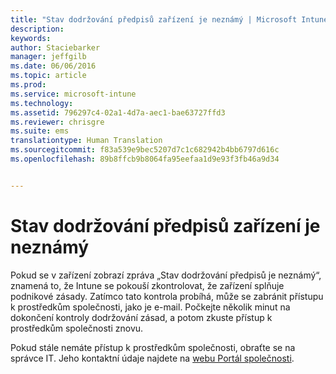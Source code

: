 ```yaml
---
title: "Stav dodržování předpisů zařízení je neznámý | Microsoft Intune"
description: 
keywords: 
author: Staciebarker
manager: jeffgilb
ms.date: 06/06/2016
ms.topic: article
ms.prod: 
ms.service: microsoft-intune
ms.technology: 
ms.assetid: 796297c4-02a1-4d7a-aec1-bae63727ffd3
ms.reviewer: chrisgre
ms.suite: ems
translationtype: Human Translation
ms.sourcegitcommit: f83a539e9bec5207d7c1c682942b4bb6797d616c
ms.openlocfilehash: 89b8ffcb9b8064fa95eefaa1d9e93f3fb46a9d34


---
```



# Stav dodržování předpisů zařízení je neznámý

Pokud se v zařízení zobrazí zpráva „Stav dodržování předpisů je neznámý“, znamená to, že Intune se pokouší zkontrolovat, že zařízení splňuje podnikové zásady. Zatímco tato kontrola probíhá, může se zabránit přístupu k prostředkům společnosti, jako je e-mail. Počkejte několik minut na dokončení kontroly dodržování zásad, a potom zkuste přístup k prostředkům společnosti znovu. 

Pokud stále nemáte přístup k prostředkům společnosti, obraťte se na správce IT. Jeho kontaktní údaje najdete na [webu Portál společnosti](http://portal.manage.microsoft.com).



<!--HONumber=Jun16_HO4-->


